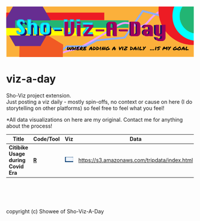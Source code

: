 
![](img/viz-a-day_line.png)


# viz-a-day
Sho-Viz project extension.  
Just posting a viz daily - mostly spin-offs, no context or cause on here (I do storytelling on other platforms) so feel free to feel what you feel!

*All data visualizations on here are my original. Contact me for anything about the process!
<br>

Title|Code/Tool|Viz|Data
-|-|-|-
**Citibike Usage during Covid Era**|[**R**](codes/shoviz1_citi-line.r)|<a href = "viz/citibike_lineplot.png"><img src = "viz/citibike_lineplot.png" width=300></a>|https://s3.amazonaws.com/tripdata/index.html


<br>
<br>
<br>
<br>
copyright (c) Showee of Sho-Viz-A-Day

